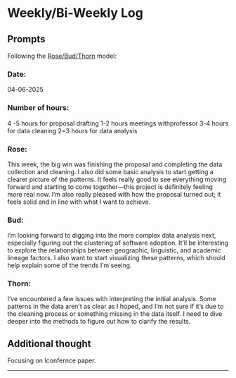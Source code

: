 # Weekly/Bi-Weekly Log

## Prompts
Following the [Rose/Bud/Thorn](https://www.panoramaed.com/blog/rose-bud-thorn-activity-and-worksheet#:~:text=%22Rose%2C%20Bud%2C%20Thorn%22%20is%20a%20mindful%20design%2D,day%2C%20week%2C%20or%20month.) model:

### Date:
04-06-2025


### Number of hours:
4 -5 hours for proposal drafting
1-2 hours meetings withprofessor
3-4 hours for data cleaning
2=3 hours for data analysis

### Rose:
This week, the big win was finishing the proposal and completing the data collection and cleaning. I also did some basic analysis to start getting a clearer picture of the patterns. It feels really good to see everything moving forward and starting to come together—this project is definitely feeling more real now. I’m also really pleased with how the proposal turned out; it feels solid and in line with what I want to achieve.

### Bud:
I’m looking forward to digging into the more complex data analysis next, especially figuring out the clustering of software adoption. It’ll be interesting to explore the relationships between geographic, linguistic, and academic lineage factors. I also want to start visualizing these patterns, which should help explain some of the trends I’m seeing.


### Thorn:
I’ve encountered a few issues with interpreting the initial analysis. Some patterns in the data aren’t as clear as I hoped, and I’m not sure if it’s due to the cleaning process or something missing in the data itself. I need to dive deeper into the methods to figure out how to clarify the results.

## Additional thought
Focusing on Iconfernce paper.

---

